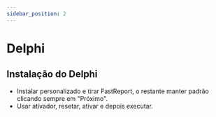 ```yaml
---
sidebar_position: 2
---
```


# Delphi

## Instalação do Delphi

- Instalar personalizado e tirar FastReport, o restante manter padrão clicando sempre em "Próximo".
- Usar ativador, resetar, ativar e depois executar.